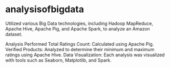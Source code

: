 # analysisofbigdata
Utilized various Big Data technologies, including Hadoop MapReduce, Apache Hive, Apache Pig, and Apache Spark, to analyze an Amazon dataset.

Analysis Performed
Total Ratings Count: Calculated using Apache Pig.
Verified Products: Analyzed to determine their minimum and maximum ratings using Apache Hive.
Data Visualization: Each analysis was visualized with tools such as Seaborn, Matplotlib, and Spark.
